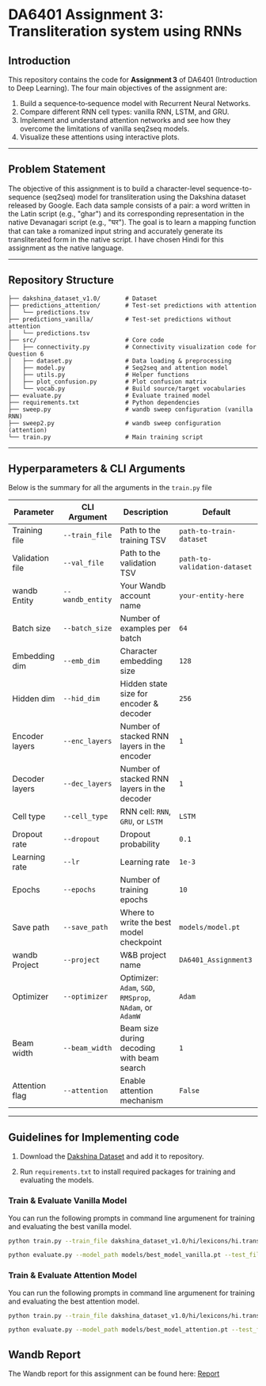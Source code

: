 # DA6401 Assignment 3: Transliteration system using RNNs

## Introduction

This repository contains the code for **Assignment 3** of DA6401 (Introduction to Deep Learning). The four main objectives of the assignment are:

1. Build a sequence‐to‐sequence model with Recurrent Neural Networks.  
2. Compare different RNN cell types: vanilla RNN, LSTM, and GRU.  
3. Implement and understand attention networks and see how they overcome the limitations of vanilla seq2seq models.  
4. Visualize these attentions using interactive plots.


---

## Problem Statement

The objective of this assignment is to build a character-level sequence-to-sequence (seq2seq) model for transliteration using the Dakshina dataset released by Google. Each data sample consists of a pair: a word written in the Latin script (e.g., "ghar") and its corresponding representation in the native Devanagari script (e.g., "घर"). The goal is to learn a mapping function that can take a romanized input string and accurately generate its transliterated form in the native script.  I have chosen Hindi for this assignment as the native language.

---

## Repository Structure

```
├── dakshina_dataset_v1.0/       # Dataset
├── predictions_attention/       # Test‑set predictions with attention
│   └── predictions.tsv
├── predictions_vanilla/         # Test‑set predictions without attention
│   └── predictions.tsv
├── src/                         # Core code
│   ├── connectivity.py          # Connectivity visualization code for Question 6
│   ├── dataset.py               # Data loading & preprocessing
│   ├── model.py                 # Seq2seq and attention model
│   ├── utils.py                 # Helper functions
│   ├── plot_confusion.py        # Plot confusion matrix 
│   └── vocab.py                 # Build source/target vocabularies
├── evaluate.py                  # Evaluate trained model
├── requirements.txt             # Python dependencies
├── sweep.py                     # wandb sweep configuration (vanilla RNN)
├── sweep2.py                    # wandb sweep configuration (attention)
└── train.py                     # Main training script

```


---

## Hyperparameters & CLI Arguments

Below is the summary for all the arguments in the `train.py` file

| Parameter         | CLI Argument                   | Description                                                          | Default                                         |
|-------------------|------------------------|----------------------------------------------------------------------|-------------------------------------------------|
| Training file     | `--train_file`         | Path to the training TSV                                             | `path-to-train-dataset` |
| Validation file   | `--val_file`           | Path to the validation TSV                                       | `path-to-validation-dataset`   |
| wandb Entity      | `--wandb_entity`       | Your Wandb account name                                           | `your-entity-here`                              |
| Batch size        | `--batch_size`         | Number of examples per batch                                         | `64`                                            |
| Embedding dim     | `--emb_dim`            | Character embedding size                                              | `128`                                           |
| Hidden dim        | `--hid_dim`            | Hidden state size for encoder & decoder                              | `256`                                           |
| Encoder layers    | `--enc_layers`         | Number of stacked RNN layers in the encoder                          | `1`                                             |
| Decoder layers    | `--dec_layers`         | Number of stacked RNN layers in the decoder                          | `1`                                             |
| Cell type         | `--cell_type`          | RNN cell: `RNN`, `GRU`, or `LSTM`                                    | `LSTM`                                          |
| Dropout rate      | `--dropout`            | Dropout probability                      | `0.1`                                           |
| Learning rate     | `--lr`                 | Learning rate                                                | `1e-3`                                          |
| Epochs            | `--epochs`             | Number of training epochs                                            | `10`                                            |
| Save path         | `--save_path`          | Where to write the best model checkpoint                             | `models/model.pt`                               |
| wandb Project     | `--project`            | W&B project name                                                     | `DA6401_Assignment3`                            |
| Optimizer         | `--optimizer`          | Optimizer: `Adam`, `SGD`, `RMSprop`, `NAdam`, or `AdamW`             | `Adam`                                          |
| Beam width        | `--beam_width`         | Beam size during decoding with beam search                                           | `1`                                             |
| Attention flag    | `--attention`          | Enable attention mechanism                                          | `False`                                         |

---

## Guidelines for Implementing code

1. Download the [Dakshina Dataset](https://github.com/google-research-datasets/dakshina) and add it to repository.

2. Run `requirements.txt` to install required packages for training and evaluating the models.

### Train & Evaluate **Vanilla** Model

You can run the following prompts in command line argumenent for training and evaluating the best vanilla model.

```bash
python train.py --train_file dakshina_dataset_v1.0/hi/lexicons/hi.translit.sampled.train.tsv --val_file dakshina_dataset_v1.0/hi/lexicons/hi.translit.sampled.dev.tsv --batch_size 256 --emb_dim 512 --hid_dim 512 --enc_layers 4 --dec_layers 3 --cell_type GRU --dropout 0.3 --lr 0.0005 --epochs 25 --beam_width 1 --optimizer Adam --save_path models/best_model_vanilla.pt --project your-project-name --wandb_entity your-entity 
```

```bash
python evaluate.py --model_path models/best_model_vanilla.pt --test_file dakshina_dataset_v1.0/hi/lexicons/hi.translit.sampled.test.tsv --batch_size 256 --output_dir predictions_vanilla --emb_dim 512 --hid_dim 512 --enc_layers 4 --dec_layers 3 --cell_type GRU --dropout 0.3 --beam_width 1
```

### Train & Evaluate **Attention** Model

You can run the following prompts in command line argumenent for training and evaluating the best attention model.

```bash
python train.py --train_file dakshina_dataset_v1.0/hi/lexicons/hi.translit.sampled.train.tsv --val_file dakshina_dataset_v1.0/hi/lexicons/hi.translit.sampled.dev.tsv --batch_size 256 --emb_dim 512 --hid_dim 512 --enc_layers 3 --dec_layers 4 --cell_type GRU --dropout 0.3 --lr 0.0005 --epochs 25 --beam_width 1 --optimizer Adam --save_path models/best_model_attention.pt --project your-project-name --wandb_entity your-entity --attention True
```

```bash
python evaluate.py --model_path models/best_model_attention.pt --test_file dakshina_dataset_v1.0/hi/lexicons/hi.translit.sampled.test.tsv --batch_size 256 --output_dir predictions_attention --emb_dim 512 --hid_dim 512 --enc_layers 3 --dec_layers 4 --cell_type GRU --dropout 0.3 --beam_width 1
```

## Wandb Report

The Wandb report for this assignment can be found here:
[Report](https://wandb.ai/ns25z040-indian-institute-of-technology-madras/DA6401_Assignment3/reports/DA6401-Assignment-3--VmlldzoxMjgzMjEyNQ?accessToken=zyd22tbh7iumhfcgcs5stko5zv594bhu8tafno6rxvi6yetqwiw4lqknziqtrmp9)